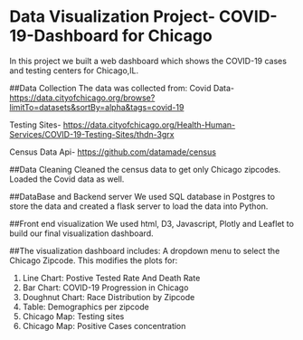 # Data Visualization Project- COVID-19-Dashboard for Chicago

In this project we built a web dashboard which shows the COVID-19 cases and testing centers for Chicago,IL.

##Data Collection
The data was collected from:
Covid Data-
https://data.cityofchicago.org/browse?limitTo=datasets&sortBy=alpha&tags=covid-19

Testing Sites-
https://data.cityofchicago.org/Health-Human-Services/COVID-19-Testing-Sites/thdn-3grx

Census Data Api- https://github.com/datamade/census

##Data Cleaning
Cleaned the census data to get only Chicago zipcodes. Loaded the Covid data as well. 

##DataBase and Backend server
We used SQL database in Postgres to store the data and created a flask server to load the data into Python.

##Front end visualization
We used html, D3, Javascript, Plotly and Leaflet to build our final visualization dashboard.

##The visualization dashboard includes:
A dropdown menu to select the Chicago Zipcode. This modifies the plots for:
1. Line Chart: Postive Tested Rate And Death Rate
2. Bar Chart: COVID-19 Progression in Chicago
3. Doughnut Chart: Race Distribution by Zipcode
4. Table: Demographics per zipcode
5. Chicago Map: Testing sites
6. Chicago Map: Positive Cases concentration

